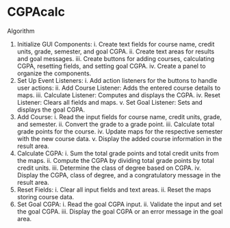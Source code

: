 # CGPAcalc

Algorithm
1.	Initialize GUI Components:
  i.	Create text fields for course name, credit units, grade, semester, and goal CGPA.
  ii.	Create text areas for results and goal messages.
  iii. Create buttons for adding courses, calculating CGPA, resetting fields, and setting goal CGPA.
  iv. Create a panel to organize the components.
2.	Set Up Event Listeners:
  i. Add action listeners for the buttons to handle user actions:
  ii. Add Course Listener: Adds the entered course details to maps.
  iii. Calculate Listener: Computes and displays the CGPA.
  iv. Reset Listener: Clears all fields and maps.
  v. Set Goal Listener: Sets and displays the goal CGPA.
3.	Add Course:
  i. Read the input fields for course name, credit units, grade, and semester.
  ii. Convert the grade to a grade point.
  iii. Calculate total grade points for the course.
  iv. Update maps for the respective semester with the new course data.
  v. Display the added course information in the result area.
4.	Calculate CGPA:
  i. Sum the total grade points and total credit units from the maps.
  ii. Compute the CGPA by dividing total grade points by total credit units.
  iii. Determine the class of degree based on CGPA.
  iv. Display the CGPA, class of degree, and a congratulatory message in the result area.
5.	Reset Fields:
  i. Clear all input fields and text areas.
  ii. Reset the maps storing course data.
6.	Set Goal CGPA:
  i. Read the goal CGPA input.
  ii. Validate the input and set the goal CGPA.
  iii. Display the goal CGPA or an error message in the goal area.

